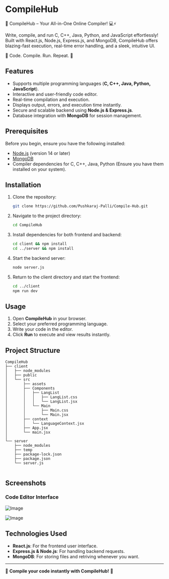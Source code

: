 # CompileHub

🚀 CompileHub – Your All-in-One Online Compiler! 💻⚡

Write, compile, and run C, C++, Java, Python, and JavaScript effortlessly! Built with React.js, Node.js, Express.js, and MongoDB, CompileHub offers blazing-fast execution, real-time error handling, and a sleek, intuitive UI.

🔹 Code. Compile. Run. Repeat. 🚀

## Features

- Supports multiple programming languages (**C, C++, Java, Python, JavaScript**).
- Interactive and user-friendly code editor.
- Real-time compilation and execution.
- Displays output, errors, and execution time instantly.
- Secure and scalable backend using **Node.js & Express.js**.
- Database integration with **MongoDB** for session management.

## Prerequisites

Before you begin, ensure you have the following installed:

- [Node.js](https://nodejs.org/) (version 14 or later)
- [MongoDB](https://www.mongodb.com/)
- Compiler dependencies for C, C++, Java, Python (Ensure you have them installed on your system).

## Installation

1. Clone the repository:

   ```bash
   git clone https://github.com/Pushkaraj-Palli/Compile-Hub.git
   ```

2. Navigate to the project directory:

   ```bash
   cd CompileHub
   ```

3. Install dependencies for both frontend and backend:

   ```bash
   cd client && npm install
   cd ../server && npm install
   ```

4. Start the backend server:

   ```bash
   node server.js
   ```

5. Return to the client directory and start the frontend:

   ```bash
   cd ../client
   npm run dev
   ```

## Usage

1. Open **CompileHub** in your browser.
2. Select your preferred programming language.
3. Write your code in the editor.
4. Click **Run** to execute and view results instantly.

## Project Structure

```
CompileHub
├── client
│   ├── node_modules
│   ├── public
│   └── src
│       ├── assets
│       ├── Components
│       │   ├── LangList
│       │   │   ├── LangList.css
│       │   │   └── LangList.jsx
│       │   └── Main
│       │       ├── Main.css
│       │       └── Main.jsx
│       ├── context
│       │   └── LanguageContext.jsx
│       ├── App.jsx
│       └── main.jsx
│
└── server
    ├── node_modules
    ├── temp
    ├── package-lock.json
    ├── package.json
    └── server.js


```

## Screenshots

### Code Editor Interface

![Image](https://github.com/user-attachments/assets/00ed004b-1c29-4983-b776-f12ad36165f4)

![Image](https://github.com/user-attachments/assets/8053e016-41ea-4a46-95ae-64db4cefbe66)

## Technologies Used

- **React.js**: For the frontend user interface.
- **Express.js & Node.js**: For handling backend requests.
- **MongoDB**: For storing files and retriving whenever you want.

---

🚀 **Compile your code instantly with CompileHub!** 🚀
